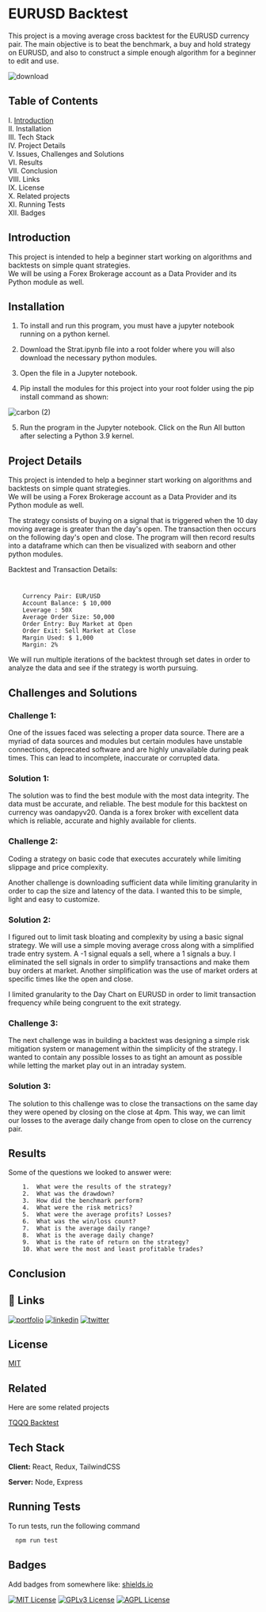 
# EURUSD Backtest 

This project is a moving average cross backtest for the EURUSD currency pair. The main objective is to beat the benchmark, a buy and hold strategy on EURUSD, and 
also to construct a simple enough algorithm for a beginner to edit and use. 



![download](https://github.com/guzmanwolfrank/Trading/assets/29739578/7f69d82c-c6c6-4888-98f4-bae893de9b33)

## Table of Contents 

I. [Introduction](https://github.com/guzmanwolfrank/Trading/tree/terra/Backtests/EURUSDMavg#introduction) <br />
II. Installation <br />
III. Tech Stack  <br />
IV. Project Details <br />
V. Issues, Challenges and Solutions <br />
VI.  Results <br />
VII. Conclusion <br />
VIII. Links <br />
IX. License <br />
X. Related projects <br />
XI. Running Tests <br />
XII. Badges  <br />


## Introduction 

This project is intended to help a beginner start working on algorithms and backtests on simple quant strategies.  
We will be using a Forex Brokerage account as a Data Provider and its Python module as well. 


## Installation

1. To install and run this program, you must have a jupyter notebook running on a python kernel. <br />

2.  Download the Strat.ipynb file into a root folder where you will also download the necessary python modules. <br />

3.  Open the file in a Jupyter notebook.  <br />

4. Pip install the modules for this 
project into your root folder using the pip install command as shown:

![carbon (2)](https://github.com/guzmanwolfrank/Trading/assets/29739578/f0f09919-20f8-4e3f-8b1c-58deb1e296e2)
<br />


5.  Run the program in the Jupyter notebook.  Click on the Run All button after selecting a Python 3.9 kernel.  <br />


## Project Details

This project is intended to help a beginner start working on algorithms and backtests on simple quant strategies.  
We will be using a Forex Brokerage account as a Data Provider and its Python module as well. 

The strategy consists of buying on a signal that is triggered when the 10 day moving average is greater than the day's open. 
The transaction then occurs on the following day's open and close. 
The program will then record results into a dataframe which can then be visualized with seaborn and other python modules. 


Backtest and Transaction Details: 
#
        Currency Pair: EUR/USD 
        Account Balance: $ 10,000
        Leverage : 50X
        Average Order Size: 50,000
        Order Entry: Buy Market at Open
        Order Exit: Sell Market at Close
        Margin Used: $ 1,000
        Margin: 2%


We will run multiple iterations of the backtest through set dates in order to analyze the data and see if the strategy is worth pursuing. 


## Challenges and Solutions

### Challenge 1: <br />

One of the issues faced was selecting a proper data source. There are a myriad of data sources and modules but certain modules have unstable connections, deprecated software and are highly unavailable during peak times. 
This can lead to incomplete, inaccurate or corrupted data.  

### Solution 1: <br />
The solution was to find the best module with the most data integrity.  The data must be accurate, and reliable.  The best module for this backtest on currency was oandapyv20.  Oanda is a forex broker with excellent data which is reliable, accurate and highly available for clients.  



### Challenge 2:  <br />

Coding a strategy on basic code that executes accurately while limiting slippage and price complexity.   

Another challenge is downloading sufficient data while  limiting granularity in order to cap the size and latency of the data.    I wanted this to be simple, light and easy to customize.  

### Solution 2:  <br />

I figured out to limit task bloating and complexity by using a basic signal strategy. We will use a simple moving average cross along with a simplified trade entry system. 
A -1 signal equals a sell, where a 1 signals a buy.  I eliminated the sell signals in order to simplify transactions and make them buy orders at market.
Another simplification was the use of market orders at specific times like the open and close.  

I limited granularity to the Day Chart on EURUSD in order to limit transaction frequency while being congruent to the exit strategy.  

### Challenge 3:  <br />

The next challenge was in building a backtest was designing a simple risk mitigation system or management within the simplicity of the strategy. 
I wanted to contain any possible losses to as tight an amount as possible while letting the market play out in an intraday system. 

### Solution 3:   <br />

The solution to this challenge was to close the transactions on the same day they were opened by closing on the close at 4pm. 
This way, we can limit our losses to the average daily change from open to close on the currency pair.  



## Results 

Some of the questions we looked to answer were:

        1.  What were the results of the strategy?
        2.  What was the drawdown?
        3.  How did the benchmark perform?
        4.  What were the risk metrics? 
        5.  What were the average profits? Losses?
        6.  What was the win/loss count?
        7.  What is the average daily range? 
        8.  What is the average daily change?
        9.  What is the rate of return on the strategy?
        10. What were the most and least profitable trades? 

## Conclusion 



## 🔗 Links
[![portfolio](https://img.shields.io/badge/my_portfolio-000?style=for-the-badge&logo=ko-fi&logoColor=white)](https://www.wolfrankguzman.com/)
[![linkedin](https://img.shields.io/badge/linkedin-0A66C2?style=for-the-badge&logo=linkedin&logoColor=white)](https://www.linkedin.com/in/wolfrank/)
[![twitter](https://img.shields.io/badge/twitter-1DA1F2?style=for-the-badge&logo=twitter&logoColor=white)](https://twitter.com/wolfranknyc)


## License

[MIT](https://choosealicense.com/licenses/mit/)


## Related

Here are some related projects

[TQQQ Backtest](https://github.com/)


## Tech Stack

**Client:** React, Redux, TailwindCSS

**Server:** Node, Express


## Running Tests

To run tests, run the following command

```bash
  npm run test
```


## Badges

Add badges from somewhere like: [shields.io](https://shields.io/)

[![MIT License](https://img.shields.io/badge/License-MIT-green.svg)](https://choosealicense.com/licenses/mit/)
[![GPLv3 License](https://img.shields.io/badge/License-GPL%20v3-yellow.svg)](https://opensource.org/licenses/)
[![AGPL License](https://img.shields.io/badge/license-AGPL-blue.svg)](http://www.gnu.org/licenses/agpl-3.0)


